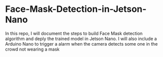 # Face-Mask-Detection-in-Jetson-Nano
In this repo, I will document the steps to build Face Mask detection algorithm and deply the trained model in Jetson Nano. I will also include a Arduino Nano to trigger a alarm when the camera detects some one in the crowd not wearing a mask
